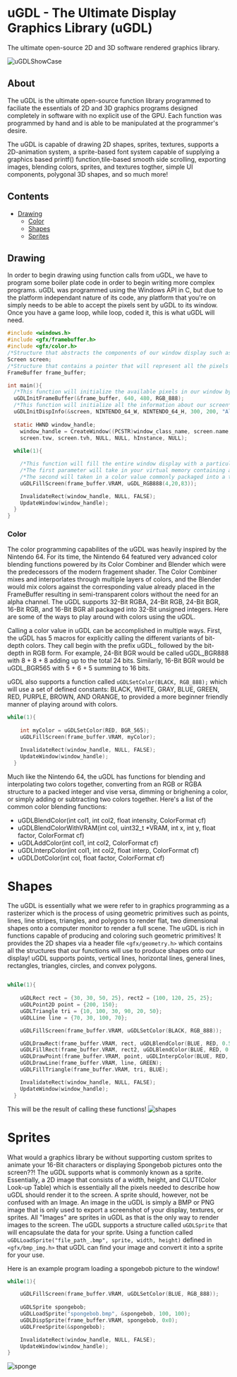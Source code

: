 # uGDL - The Ultimate Display Graphics Library (uGDL)
The ultimate open-source 2D and 3D software rendered graphics library.

![uGDLShowCase](https://user-images.githubusercontent.com/108719757/235556187-221586d5-e169-4da8-9a39-79d6f3fbc6cb.png)

## About
The uGDL is the ultimate open-source function library programmed to faciliate the essentials of 2D and 3D graphics programs
designed completely in software with no explicit use of the GPU. Each function was programmed by hand and is able to be manipulated
at the programmer's desire.

The uGDL is capable of drawing 2D shapes, sprites, textures, supports a 2D-animation system, a sprite-based font system capable of supplying a graphics based printf() function,tile-based smooth side scrolling, exporting images, blending colors, sprites, and textures togther, simple UI components, polygonal 3D shapes, and so much more!

## Contents
<!--ts-->
* [Drawing](#drawing)
  * [Color](#color)
  * [Shapes](#shapes)
  * [Sprites](#sprites)

<!--te-->

## Drawing
In order to begin drawing using function calls from uGDL, we have to program some boiler plate code in order to begin writing more complex programs.
uGDL was programmed using the Windows API in C, but due to the platform independant nature of its code, any platform that you're on simply needs to be able to accept
the pixels sent by uGDL to its window. Once you have a game loop, while loop, coded it, this is what uGDL will need.

```c
#include <windows.h>
#include <gfx/framebuffer.h>
#include <gfx/color.h>
/*Structure that abstracts the components of our window display such as our title, width, and height*/
Screen screen;
/*Structure that contains a pointer that will represent all the pixels available in our display*/
FrameBuffer frame_buffer;

int main(){
  /*This function will initialize the available pixels in our window by passing our FrameBuffer structure, our width and height, and the color format for our display*/
  uGDLInitFrameBuffer(&frame_buffer, 640, 480, RGB_888);
  /*This function will initialize all the information about our screen*/
  uGDLInitDispInfo(&screen, NINTENDO_64_W, NINTENDO_64_H, 300, 200, "Alien: Resurrection (PS1)");
  
  static HWND window_handle;
	window_handle = CreateWindow((PCSTR)window_class_name, screen.name, WS_OVERLAPPEDWINDOW | WS_VISIBLE, screen.screen_x, screen.screen_y,
	screen.tvw, screen.tvh, NULL, NULL, hInstance, NULL);
  
  while(1){

    /*This function will fill the entire window display with a particular color*/
    /*The first parameter will take in your virtual memory containing all available pixels for your window*/
    /*The second will taken in a color value commonly packaged into a triplet referred to as an RGB value(Red, Green, Blue)*/
    uGDLFillScreen(frame_buffer.VRAM, uGDL_RGB888(4,20,83));

    InvalidateRect(window_handle, NULL, FALSE);
    UpdateWindow(window_handle);
  }
}
```
### Color
The color programming capabilites of the uGDL was heavily inspired by the Nintendo 64. For its time, the Nintendo 64 featured very
advanced color blending functions powered by its Color Combiner and Blender which were the predecessors of the modern fragement shader.
The Color Combiner mixes and interporlates through multiple layers of colors, and the Blender would mix colors against the corresponding
value already placed in the FrameBuffer resulting in semi-transparent colors without the need for an alpha channel. The uGDL supports 32-Bit
RGBA, 24-Bit RGB, 24-Bit BGR, 16-Bit RGB, and 16-Bit BGR all packaged into 32-Bit unsigned integers. Here are some of the ways to play around
with colors using the uGDL.

Calling a color value in uGDL can be accomplished in multiple ways. First, the uGDL has 5 macros for explicitly calling the different
variants of bit-depth colors. They call begin with the prefix uGDL_ followed by the bit-depth in RGB form. For example, 24-Bit BGR
would be called uGDL_BGR888 with 8 + 8 + 8 adding up to the total 24 bits. Similarly, 16-Bit BGR would be uGDL_BGR565 with 5 + 6 + 5 summing to 16 bits.

uGDL also supports a function called ```uGDLSetColor(BLACK, RGB_888);``` which will use a set of defined constants: BLACK, WHITE, GRAY, BLUE, GREEN,
RED, PURPLE, BROWN, AND ORANGE, to provided a more beginner friendly manner of playing around with colors.

```c
while(1){
	
    int myColor = uGDLSetColor(RED, BGR_565);
    uGDLFillScreen(frame_buffer.VRAM, myColor);

    InvalidateRect(window_handle, NULL, FALSE);
    UpdateWindow(window_handle);
  }

```
Much like the Nintendo 64, the uGDL has functions for blending and interpolating two colors together, converting from an RGB or RGBA structure to a packed
integer and vise versa, dimming or brighening a color, or simply adding or subtracting two colors together. Here's a list of the common color blending functions:
	
* uGDLBlendColor(int col1, int col2, float intensity, ColorFormat cf)
* uGDLBlendColorWithVRAM(int col, uint32_t *VRAM, int x, int y, float factor, ColorFormat cf)
* uGDLAddColor(int col1, int col2, ColorFormat cf)
* uGDLInterpColor(int col1, int col2, float interp, ColorFormat cf)
* uGDLDotColor(int col, float factor, ColorFormat cf)

# Shapes
The uGDL is essentially what we were refer to in graphics programming as a rasterizer which is the process of using geometric primitives such as points, lines,
line stripes, triangles, and polygons to render flat, two dimensional shapes onto a computer monitor to render a full scene. The uGDL is rich in functions capable
of producing and coloring such geometric primitives! It provides the 2D shapes via a header file ```<gfx/geometry.h>``` which contains all the structures that our
functions will use to produce shapes onto our display! uGDL supports points, vertical lines, horizontal lines, general lines, rectangles, triangles, circles, and
convex polygons.

```c

while(1){
	
    uGDLRect rect = {30, 30, 50, 25}, rect2 = {100, 120, 25, 25};
    uGDLPoint2D point = {200, 150};
    uGDLTriangle tri = {10, 100, 30, 90, 20, 50};
    uGDLLine line = {70, 30, 100, 70};

    uGDLFillScreen(frame_buffer.VRAM, uGDLSetColor(BLACK, RGB_888));

    uGDLDrawRect(frame_buffer.VRAM, rect, uGDLBlendColor(BLUE, RED, 0.5f, RGB_888));
    uGDLFillRect(frame_buffer.VRAM, rect2, uGDLBlendColor(BLUE, RED, 0.5f, RGB_888));
    uGDLDrawPoint(frame_buffer.VRAM, point, uGDLInterpColor(BLUE, RED, 0.5f, RGB_888));
    uGDLDrawLine(frame_buffer.VRAM, line, GREEN);
    uGDLFillTriangle(frame_buffer.VRAM, tri, BLUE);

    InvalidateRect(window_handle, NULL, FALSE);
    UpdateWindow(window_handle);
  }
```

This will be the result of calling these functions!
![shapes](https://user-images.githubusercontent.com/108719757/235565427-04c90626-d5f1-42fc-8160-20c2c89b962c.png)

# Sprites
What would a graphics library be without supporting custom sprites to animate your 16-Bit characters or displaying Spongebob pictures onto the screen??!
The uGDL supports what is commonly known as a sprite. Essentially, a 2D image that consists of a width, height, and CLUT(Color Look-up Table) which is
essentially all the pixels needed to describe how uGDL should render it to the screen. A sprite should, however, not be confused with an Image. An image in the uGDL is simply a BMP or PNG image that is only used to export a screenshot of your display, textures, or sprites. All "Images" are sprites in uGDL as that is the only
way to render images to the screen. The uGDL supports a structure called ```uGDLSprite``` that will encapsulate the data for your sprite. Using a function called
```uGDLLoadSprite("file_path_.bmp", sprite, width, height)``` defined in ```<gfx/bmp_img.h>``` that uGDL can find your image and convert it into a sprite for your use.

Here is an example program loading a spongebob picture to the window!

```c
while(1){

    uGDLFillScreen(frame_buffer.VRAM, uGDLSetColor(BLUE, RGB_888));
    
    uGDLSprite spongebob;
    uGDLLoadSprite("spongebob.bmp", &spongebob, 100, 100);
    uGDLDispSprite(frame_buffer.VRAM, spongebob, 0x0);
    uGDLFreeSprite(&spongebob);

    InvalidateRect(window_handle, NULL, FALSE);
    UpdateWindow(window_handle);
}
```

![sponge](https://user-images.githubusercontent.com/108719757/235567752-ea1875fe-4e66-4a2e-af37-70f992b7b450.png)
